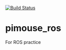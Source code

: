 [![Build Status](https://travis-ci.org/gblackwell/pimouse_ros.svg?branch=master)](https://travis-ci.org/gblackwell/pimouse_ros.svg?branch=master)

# pimouse_ros
For ROS practice
